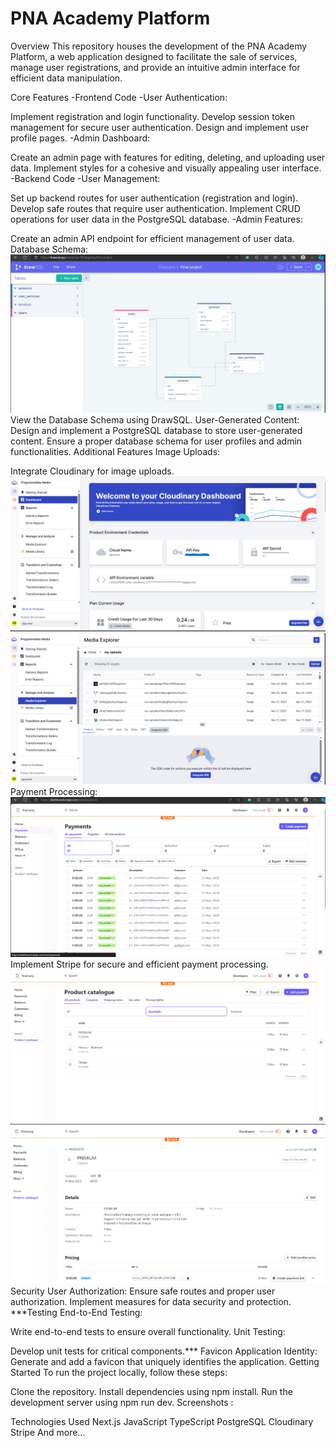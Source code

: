 # PNA Academy Platform

Overview
This repository houses the development of the PNA Academy Platform, a web application designed to facilitate the sale of services, manage user registrations, and provide an intuitive admin interface for efficient data manipulation.

Core Features
-Frontend Code
-User Authentication:

Implement registration and login functionality.
Develop session token management for secure user authentication.
Design and implement user profile pages.
-Admin Dashboard:

Create an admin page with features for editing, deleting, and uploading user data.
Implement styles for a cohesive and visually appealing user interface.
-Backend Code
-User Management:

Set up backend routes for user authentication (registration and login).
Develop safe routes that require user authentication.
Implement CRUD operations for user data in the PostgreSQL database.
-Admin Features:

Create an admin API endpoint for efficient management of user data.
Database
Schema:
![Project Screenshot](/public/drawsql.png)
View the Database Schema using DrawSQL.
User-Generated Content:
Design and implement a PostgreSQL database to store user-generated content.
Ensure a proper database schema for user profiles and admin functionalities.
Additional Features
Image Uploads:

Integrate Cloudinary for image uploads.
![Project Screenshot](/public/cloudi.png)
![Project Screenshot](/public/cloudinary.png)
Payment Processing:
![Project Screenshot](/public/stripeapi.png)
Implement Stripe for secure and efficient payment processing.
![Project Screenshot](/public/stripeprod.png)
![Project Screenshot](/public/stripedes.png)
Security
User Authorization:
Ensure safe routes and proper user authorization.
Implement measures for data security and protection.
\*\*\*Testing
End-to-End Testing:

Write end-to-end tests to ensure overall functionality.
Unit Testing:

Develop unit tests for critical components.\*\*\*
Favicon
Application Identity:
Generate and add a favicon that uniquely identifies the application.
Getting Started
To run the project locally, follow these steps:

Clone the repository.
Install dependencies using npm install.
Run the development server using npm run dev.
Screenshots :

Technologies Used
Next.js
JavaScript
TypeScript
PostgreSQL
Cloudinary
Stripe
And more...
